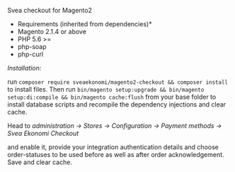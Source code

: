 Svea checkout for Magento2

* Requirements (inherited from dependencies)*
* Magento 2.1.4 or above
* PHP 5.6 >=
* php-soap
* php-curl

*Installation:*

run `composer require sveaekonomi/magento2-checkout && composer install` to install files.
Then run `bin/magento setup:upgrade && bin/magento setup:di:compile && bin/magento cache:flush` from your base folder 
to install database scripts and recompile the dependency injections and clear cache.

Head to _administration -> Stores -> Configuration -> Payment methods -> Svea Ekonomi Checkout_


and enable it, provide your integration authentication details and choose order-statuses to be used 
before as well as after order acknowledgement. Save and clear cache.

